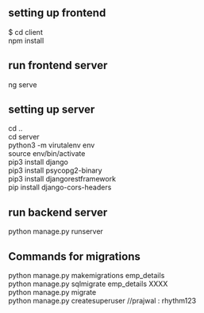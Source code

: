 ## setting up frontend
 $ cd client  
npm install  
  

## run frontend server
ng serve  


## setting up server
cd ..  
cd server  
python3 -m virutalenv env  
source env/bin/activate  
pip3 install django  
pip3 install psycopg2-binary  
pip3 install djangorestframework  
pip install django-cors-headers  
  
  
## run backend server
python manage.py runserver  
  
  
## Commands for migrations
python manage.py makemigrations emp_details  
python manage.py sqlmigrate emp_details XXXX  
python manage.py migrate  
python manage.py createsuperuser    //prajwal : rhythm123  
